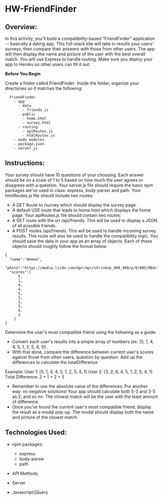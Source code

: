 # HW-FriendFinder

## Overview:

In this activity, you'll build a compatibility-based "FriendFinder" application -- basically a dating app. This full-stack site will take in results your users' surveys, then compare their answers with those from other users. The app will then display the name and picture of the user with the best overall match.
You will use Express to handle routing. Make sure you deploy your app to Heroku so other users can fill it out.

**Before You Begin**

Create a folder called FriendFinder. Inside the folder, organize your directories so it matches the following:
```
  FriendFinder
    - app
      - data
        - friends.js
      - public
        - home.html
        - survey.html
      - routing
        - apiRoutes.js
        - htmlRoutes.js
    - node_modules
    - package.json
    - server.js
```


## Instructions:

Your survey should have 10 questions of your choosing. Each answer should be on a scale of 1 to 5 based on how much the user agrees or disagrees with a question.
Your server.js file should require the basic npm packages we've used in class: express, body-parser and path.
Your htmlRoutes.js file should include two routes:
* A GET Route to /survey which should display the survey page.
* A default USE route that leads to home.html which displays the home page.
Your apiRoutes.js file should contain two routes:
* A GET route with the url /api/friends. This will be used to display a JSON of all possible friends.
* A POST routes /api/friends. This will be used to handle incoming survey results. This route will also be used to handle the compatibility logic.
You should save the data in your app as an array of objects. Each of these objects should roughly follow the format below.
````
{
  "name":"Ahmed",
  "photo":"https://media.licdn.com/mpr/mpr/shrinknp_400_400/p/6/005/064/1bd/3435aa3.jpg",
  "scores":[
      5,
      1,
      4,
      4,
      5,
      1,
      2,
      5,
      4,
      1
    ]
}
````
Determine the user's most compatible friend using the following as a guide:
* Convert each user's results into a simple array of numbers (ex: [5, 1, 4, 4, 5, 1, 2, 5, 4, 1]).
* With that done, compare the difference between current user's scores against those from other users, question by question. Add up the differences to calculate the totalDifference.

Example:
User 1: [5, 1, 4, 4, 5, 1, 2, 5, 4, 1]
User 2: [3, 2, 6, 4, 5, 1, 2, 5, 4, 1]
Total Difference: 2 + 1 + 2 = 5

* Remember to use the absolute value of the differences. Put another way: no negative solutions! Your app should calculate both 5-3 and 3-5 as 2, and so on.
The closest match will be the user with the least amount of difference.
* Once you've found the current user's most compatible friend, display the result as a modal pop-up.
The modal should display both the name and picture of the closest match.

## Technologies Used: 
* npm packages: 
    - express 
    - body-parser
    - path

* API Methods 
* Server 
* Javascript/jQuery 
